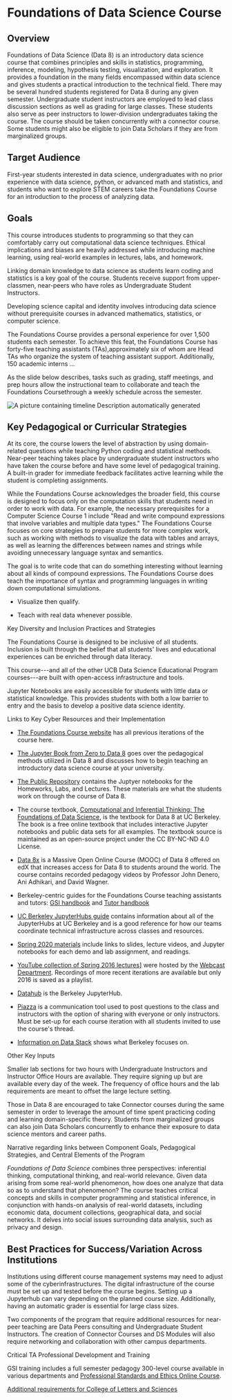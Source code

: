 # Foundations of Data Science Course

## Overview

Foundations of Data Science (Data 8) is an introductory data science
course that combines principles and skills in statistics, programming,
inference, modeling, hypothesis testing, visualization, and exploration.
It provides a foundation in the many fields encompassed within data
science and gives students a practical introduction to the technical
field. There may be several hundred students registered for Data 8
during any given semester. Undergraduate student instructors are
employed to lead class discussion sections as well as grading for large
classes. These students also serve as peer instructors to lower-division
undergraduates taking the course. The course should be taken
concurrently with a connector course. Some students might also be
eligible to join Data Scholars if they are from marginalized groups.

## Target Audience

First-year students interested in data science, undergraduates with no
prior experience with data science, python, or advanced math and
statistics, and students who want to explore STEM careers take the
Foundations Course for an introduction to the process of analyzing data.

## Goals

This course introduces students to programming so that they can
comfortably carry out computational data science techniques. Ethical
implications and biases are heavily addressed while introducing machine
learning, using real-world examples in lectures, labs, and homework.

Linking domain knowledge to data science as students learn coding and
statistics is a key goal of the course. Students receive support from
upper-classmen, near-peers who have roles as Undergraduate Student
Instructors.

Developing science capital and identity involves introducing data
science without prerequisite courses in advanced mathematics,
statistics, or computer science.

The Foundations Course provides a personal experience for over 1,500
students each semester. To achieve this feat, the Foundations Course has
forty-five teaching assistants (TAs),approximately six of whom are Head
TAs who organize the system of teaching assistant support. Additionally,
150 academic interns \...

As the slide below describes, tasks such as grading, staff meetings, and
prep hours allow the instructional team to collaborate and teach the
Foundations Coursethrough a weekly schedule across the semester.

![A picture containing timeline Description automatically
generated](media/media/image22.png)

## Key Pedagogical or Curricular Strategies

At its core, the course lowers the level of abstraction by using
domain-related questions while teaching Python coding and statistical
methods. Near-peer teaching takes place by undergraduate student
instructors who have taken the course before and have some level of
pedagogical training. A built-in grader for immediate feedback
facilitates active learning while the student is completing assignments.

While the Foundations Course acknowledges the broader field, this course
is designed to focus only on the computation skills that students need
in order to work with data. For example, the necessary prerequisites for
a Computer Science Course 1 include "Read and write compound expressions
that involve variables and multiple data types." The Foundations Course
focuses on core strategies to prepare students for more complex work,
such as working with methods to visualize the data with tables and
arrays, as well as learning the differences between names and strings
while avoiding unnecessary language syntax and semantics.

The goal is to write code that can do something interesting without
learning about all kinds of compound expressions. The Foundations Course
does teach the importance of syntax and programming languages in writing
down computational simulations.

-   Visualize then qualify.

-   Teach with real data whenever possible.

Key Diversity and Inclusion Practices and Strategies

The Foundations Course is designed to be inclusive of all students.
Inclusion is built through the belief that all students' lives and
educational experiences can be enriched through data literacy.

This course---and all of the other UCB Data Science Educational Program
courses---are built with open-access infrastructure and tools.

Jupyter Notebooks are easily accessible for students with little data or
statistical knowledge. This provides students with both a low barrier to
entry and the basis to develop a positive data science identity.

Links to Key Cyber Resources and their Implementation

-   [The Foundations Course website](http://data8.org/)
    has all previous iterations of the course here.

-   [The Jupyter Book from Zero to Data 8](http://data8.org/zero-to-data-8/intro) goes over
    the pedagogical methods utilized in Data 8 and discusses how to
    begin teaching an introductory data science course at your
    university.

-   [The Public Repository](https://github.com/data-8/materials-sp20)
    contains the Juptyer notebooks for the Homeworks, Labs, and
    Lectures. These materials are what the students work on through
    the course of Data 8.

-   The course textbook, [Computational and Inferential Thinking: The Foundations of Data Science](https://www.inferentialthinking.com/chapters/intro),
    is the textbook for Data 8 at UC Berkeley. The book is a free
    online textbook that includes interactive Jupyter notebooks and
    public data sets for all examples. The textbook source is
    maintained as an open-source project under the CC BY-NC-ND 4.0
    License.

-   [Data 8x](https://www.edx.org/professional-certificate/berkeleyx-foundations-of-data-science)
    is a Massive Open Online Course (MOOC) of Data 8 offered on edX
    that increases access for Data 8 to students around the world. The
    course contains recorded pedagogy videos by Professor John Denero,
    Ani Adhikari, and David Wagner.

-   Berkeley-centric guides for the Foundations Course teaching
    assistants and tutors: [GSI handbook](https://docs.google.com/document/d/12Omx9ReOavGjZb8Rk71BQzHK3MZ6EBE9YMpph0qP6Rg/edit) and
    [Tutor handbook](https://docs.google.com/document/d/1ja7gkIa5ueHaoFJSdcRQamcTTi_T_t3O9ZHSZQ_KUvI/edit)

-   [UC Berkeley JupyterHubs guide](https://docs.datahub.berkeley.edu/en/latest/)
    contains information about all of the JupyterHubs at UC Berkeley
    and is a good reference for how our teams coordinate technical
    infrastructure across classes and resources.

-   [Spring 2020 materials](http://data8.org/sp20/)
    include links to slides, lecture videos, and Jupyter notebooks for
    each demo and lab assignment, and readings.

-   [YouTube collection of Spring 2016 lectures](https://www.youtube.com/playlist?list=PLFeJ2hV8Fyt7mjvwrDQ2QNYEYdtKSNA0y)]
    were hosted by the [Webcast Department](https://www.youtube.com/channel/UCEXfTs0jS6D_0nwf1nAeF8A/featured).
    Recordings of more recent iterations are available but only 2016
    is saved as a playlist.

-   [Datahub](https://datahub.berkeley.edu/) is the
    Berkeley JupyterHub.

-   [Piazza](https://en.wikipedia.org/wiki/Piazza_(web_service))
    is a communication tool used to post questions to the class and
    instructors with the option of sharing with everyone or only
    instructors. Must be set-up for each course iteration with all
    students invited to use the course's thread.

-   [Information on Data Stack](https://data.berkeley.edu/academics/resources/berkeley-data-stack)
    shows what Berkeley focuses on.

Other Key Inputs

Smaller lab sections for two hours with Undergraduate Instructors and
Instructor Office Hours are available. They require signing up but are
available every day of the week. The frequency of office hours and the
lab requirements are meant to offset the large lecture setting.

Those in Data 8 are encouraged to take Connector courses during the same
semester in order to leverage the amount of time spent practicing coding
and learning domain-specific theory. Students from marginalized groups
can also join Data Scholars concurrently to enhance their exposure to
data science mentors and career paths.

Narrative regarding links between Component Goals, Pedagogical
Strategies, and Central Elements of the Program

*Foundations of Data Science* combines three perspectives: inferential
thinking, computational thinking, and real-world relevance. Given data
arising from some real-world phenomenon, how does one analyze that data
so as to understand that phenomenon? The course teaches critical
concepts and skills in computer programming and statistical inference,
in conjunction with hands-on analysis of real-world datasets, including
economic data, document collections, geographical data, and social
networks. It delves into social issues surrounding data analysis, such
as privacy and design.

## Best Practices for Success/Variation Across Institutions

Institutions using different course management systems may need to
adjust some of the cyberinfrastructures. The digital infrastructure of
the course must be set up and tested before the course begins. Setting
up a Jupyterhub can vary depending on the planned course size.
Additionally, having an automatic grader is essential for large class
sizes.

Two components of the program that require additional resources for
near-peer teaching are Data Peers consulting and Undergraduate Student
Instructors. The creation of Connector Courses and DS Modules will also
require networking and collaboration with other campus departments.

Critical TA Professional Development and Training

GSI training includes a full semester pedagogy 300-level course
available in various departments and [Professional Standards and Ethics
Online Course](https://gsi.berkeley.edu/programs-services/ethics-course/).

[Additional requirements for College of Letters and Sciences](https://ls.berkeley.edu/faculty-and-staff-resources/faculty-personnel-and-budgetary-information/gsi-postdoctoral-0)
